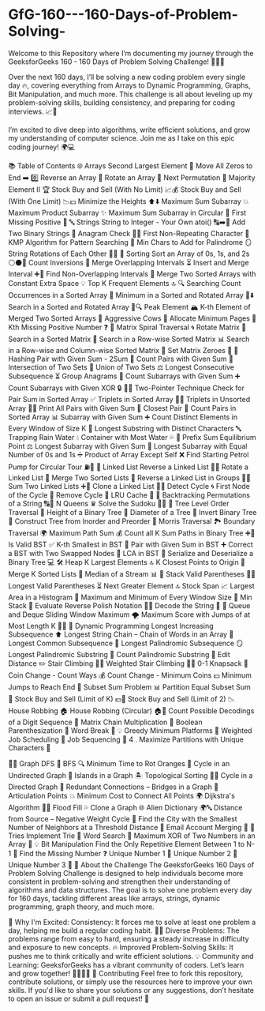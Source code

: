 # GfG-160---160-Days-of-Problem-Solving-

Welcome to this Repository where I’m documenting my journey through the GeeksforGeeks 160 - 160 Days of Problem Solving Challenge! 🧑‍💻✨

Over the next 160 days, I’ll be solving a new coding problem every single day 🔥, covering everything from Arrays to Dynamic Programming, Graphs, Bit Manipulation, and much more. This challenge is all about leveling up my problem-solving skills, building consistency, and preparing for coding interviews. 📈🎯

I’m excited to dive deep into algorithms, write efficient solutions, and grow my understanding of computer science. Join me as I take on this epic coding journey! 🌍💻

📚 Table of Contents
🌐 Arrays
Second Largest Element 🥈
Move All Zeros to End ➡️ 0️⃣
Reverse an Array 🔄
Rotate an Array 🔁
Next Permutation 🔢
Majority Element II 🏆
Stock Buy and Sell (With No Limit) 📈💰
Stock Buy and Sell (With One Limit) 📉💵
Minimize the Heights ⬆️⬇️
Maximum Sum Subarray 💥
Maximum Product Subarray ✨
Maximum Sum Subarray in Circular 🔄
First Missing Positive 🔑
🔤 Strings
String to Integer - Your Own atoi() 🔠➡️🔢
Add Two Binary Strings 🧮
Anagram Check 🔄🔡
First Non-Repeating Character 🎤
KMP Algorithm for Pattern Searching 🧩
Min Chars to Add for Palindrome 🪞
String Rotations of Each Other 🔄🔠
🧮 Sorting
Sort an Array of 0s, 1s, and 2s ⚪⚫🔴
Count Inversions 🔄
Merge Overlapping Intervals ⏳
Insert and Merge Interval ➕🔢
Find Non-Overlapping Intervals 🚫
Merge Two Sorted Arrays with Constant Extra Space 💡
Top K Frequent Elements 🔝
🔍 Searching
Count Occurrences in a Sorted Array 🔢
Minimum in a Sorted and Rotated Array 🔄⬇️
Search in a Sorted and Rotated Array 🔄🔍
Peak Element 🏔️
K-th Element of Merged Two Sorted Arrays 🔢
Aggressive Cows 🐄
Allocate Minimum Pages 📖
Kth Missing Positive Number ❓
🔢 Matrix
Spiral Traversal 🌀
Rotate Matrix 🔄
Search in a Sorted Matrix 🧭
Search in a Row-wise Sorted Matrix 📊
Search in a Row-wise and Column-wise Sorted Matrix 🧩
Set Matrix Zeroes 🔲
🔑 Hashing
Pair with Given Sum - 2Sum 👫
Count Pairs with Given Sum 🔢
Intersection of Two Sets 🔀
Union of Two Sets ⚖️
Longest Consecutive Subsequence ⏳
Group Anagrams 🧳
Count Subarrays with Given Sum ➕
Count Subarrays with Given XOR 🔒
🏃‍♂️ Two-Pointer Technique
Check for Pair Sum in Sorted Array ✅
Triplets in Sorted Array 🔢🔢
Triplets in Unsorted Array 🔄🔢
Print All Pairs with Given Sum 👫
Closest Pair 💞
Count Pairs in Sorted Array 📊
Subarray with Given Sum ➕
Count Distinct Elements in Every Window of Size K 🔲
Longest Substring with Distinct Characters 🔤
Trapping Rain Water 💧
Container with Most Water 💦
🌊 Prefix Sum
Equilibrium Point ⚖️
Longest Subarray with Given Sum 📐
Longest Subarray with Equal Number of 0s and 1s ➗
Product of Array Except Self ❌
Find Starting Petrol Pump for Circular Tour ⛽🚗
🔗 Linked List
Reverse a Linked List 🔄🔗
Rotate a Linked List 🔁
Merge Two Sorted Lists 📝
Reverse a Linked List in Groups 🔄🧩
Sum Two Linked Lists ➕🔗
Clone a Linked List 👯‍♂️
Detect Cycle 🌀
First Node of the Cycle 🛑
Remove Cycle 🚫
LRU Cache 🧠
🧩 Backtracking
Permutations of a String 🔠🔄
N Queens ♛
Solve the Sudoku 🔢🧩
🌳 Tree
Level Order Traversal 🧭
Height of a Binary Tree 🌲
Diameter of a Tree 🌳
Invert Binary Tree 🔄
Construct Tree from Inorder and Preorder 🔨
Morris Traversal 🏞️
Boundary Traversal 🌍
Maximum Path Sum 💰
Count all K Sum Paths in Binary Tree ➕🌳
Is Valid BST ✅
K-th Smallest in BST 🔢
Pair with Given Sum in BST ➕
Correct a BST with Two Swapped Nodes 🔄
LCA in BST 🔑
Serialize and Deserialize a Binary Tree 💻
🛠️ Heap
K Largest Elements 🔝
K Closest Points to Origin 📍
Merge K Sorted Lists 🔗
Median of a Stream 📊
🧱 Stack
Valid Parentheses 🧑‍⚖️
Longest Valid Parentheses ⏳
Next Greater Element 🔝
Stock Span 📈
Largest Area in a Histogram 📏
Maximum and Minimum of Every Window Size 📏
Min Stack 🧮
Evaluate Reverse Polish Notation 🧑‍🏫
Decode the String 🔑
🔄 Queue and Deque
Sliding Window Maximum 🌪️
Maximum Score with Jumps of at Most Length K 🏃‍♂️
🧠 Dynamic Programming
Longest Increasing Subsequence ⬆️
Longest String Chain – Chain of Words in an Array 🔗
Longest Common Subsequence 🔗
Longest Palindromic Subsequence 🪞
Longest Palindromic Substring 💖
Count Palindromic Substring 💫
Edit Distance ✏️
Stair Climbing 🏃‍♂️
Weighted Stair Climbing 🏋️‍♂️
0-1 Knapsack 🎒
Coin Change - Count Ways 💰
Count Change - Minimum Coins 💵
Minimum Jumps to Reach End 🚀
Subset Sum Problem 📊
Partition Equal Subset Sum 🧩
Stock Buy and Sell (Limit of K) 💵🔢
Stock Buy and Sell (Limit of 2) 📉
House Robbing 🏠
House Robbing (Circular) 🏠🔄
Count Possible Decodings of a Digit Sequence 🔢
Matrix Chain Multiplication 🧮
Boolean Parenthesization 💭
Word Break 🧩
💡 Greedy
Minimum Platforms 🚉
Weighted Job Scheduling 💼
Job Sequencing 📅 4
. Maximize Partitions with Unique Characters 🧩

🧑‍💻 Graph
DFS 🌲
BFS 🔍
Minimum Time to Rot Oranges 🍊
Cycle in an Undirected Graph 🔄
Islands in a Graph 🏝️
Topological Sorting 🧑‍🏫
Cycle in a Directed Graph 🔄
Redundant Connections – Bridges in a Graph 🌉
Articulation Points 💥
Minimum Cost to Connect All Points 🌍
Dijkstra's Algorithm 🧑‍💻
Flood Fill 💦
Clone a Graph 🌐
Alien Dictionary 🌍🔤
Distance from Source – Negative Weight Cycle 🔄
Find the City with the Smallest Number of Neighbors at a Threshold Distance 🌆
Email Account Merging 📧
🔢 Tries
Implement Trie 🔑
Word Search 🧩
Maximum XOR of Two Numbers in an Array 🔑
💡 Bit Manipulation
Find the Only Repetitive Element Between 1 to N-1 🔄
Find the Missing Number ❓
Unique Number 1 🧩
Unique Number 2 🧩
Unique Number 3 🧩
🚀 About the Challenge
The GeeksforGeeks 160 Days of Problem Solving Challenge is designed to help individuals become more consistent in problem-solving and strengthen their understanding of algorithms and data structures. The goal is to solve one problem every day for 160 days, tackling different areas like arrays, strings, dynamic programming, graph theory, and much more.

🥳 Why I'm Excited:
Consistency: It forces me to solve at least one problem a day, helping me build a regular coding habit. 🧑‍💻
Diverse Problems: The problems range from easy to hard, ensuring a steady increase in difficulty and exposure to new concepts. 🔥
Improved Problem-Solving Skills: It pushes me to think critically and write efficient solutions. 💡
Community and Learning: GeeksforGeeks has a vibrant community of coders. Let’s learn and grow together! 👩‍💻👨‍💻
🤝 Contributing
Feel free to fork this repository, contribute solutions, or simply use the resources here to improve your own skills. If you'd like to share your solutions or any suggestions, don’t hesitate to open an issue or submit a pull request! 💬
